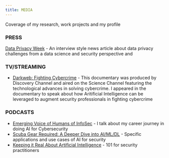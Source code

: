 ```yaml
---
title: MEDIA
---
```

 Coverage of my research, work projects and my profile
### PRESS
[Data Privacy Week](https://www.ewf-usa.com/news/593510/Data-Privacy-Week--Interview-with-Senior-Data-Scientist-Preeti-Ravindra-VMware-Carbon-Black.htm) -  An interview style news article about data privacy challenges from a data science and security perspective and 

### TV/STREAMING
* [Darkweb: Fighting Cybercrime](https://youtu.be/PjfX4CjSVGE?si=KQBaiPwNKbiZMvxo) - This documentary was produced by Discovery Channel and aired on the Science Channel featuring the technological advances in solving cybercrime. I appeared in the documentary to speak about how Aritificial Intelligence can be leveraged to augment security professionals in fighting cybercrime

### PODCASTS
* [Emerging Voice of Humans of InfoSec](https://soundcloud.com/humans-of-infosec/preeti-ravindra?utm_source=clipboard&utm_medium=text&utm_campaign=social_sharing) - I talk about my career journey in doing AI for Cybersecurity
* [Scuba Gear Required: A Deeper Dive into AI/ML/DL](https://podcasts.apple.com/us/podcast/season-2-episode-3-scuba-gear-required-a-deeper/id1458414666?i=1000469601082) - Specific applications and use cases of AI for security
* [Keeping it Real About Artificial Intelligence](https://podcasts.apple.com/us/podcast/season-1-episode-3-keeping-it-real-about-artificial/id1458414666?i=1000446144313) - 101 for security practitioners

